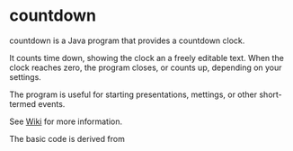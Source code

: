 # countdown

countdown is a Java program that provides a countdown clock.

It counts time down, showing the clock an a freely editable text. When the clock reaches zero, the program closes, or counts up, depending on your settings.

The program is useful for starting presentations, mettings, or other short-termed events.

See [Wiki](countdown/wiki/Home) for more information.

The basic code is derived from [](http://sourceforge.net/projects/countdown/)


